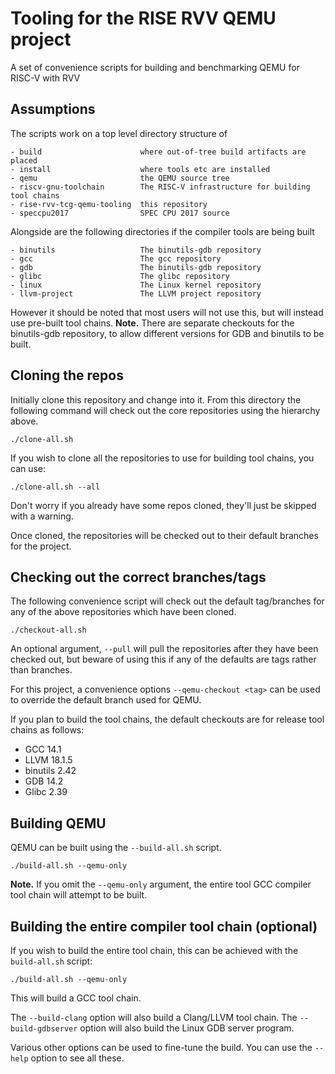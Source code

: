 # Tooling for the RISE RVV QEMU project

A set of convenience scripts for building and benchmarking QEMU for RISC-V
with RVV

## Assumptions

The scripts work on a top level directory structure of
```
- build                      where out-of-tree build artifacts are placed
- install                    where tools etc are installed
- qemu                       the QEMU source tree
- riscv-gnu-toolchain        The RISC-V infrastructure for building tool chains
- rise-rvv-tcg-qemu-tooling  this repository
- speccpu2017                SPEC CPU 2017 source
```

Alongside are the following directories if the compiler tools are being built
```
- binutils                   The binutils-gdb repository
- gcc                        The gcc repository
- gdb                        The binutils-gdb repository
- glibc                      The glibc repository
- linux                      The Linux kernel repository
- llvm-project               The LLVM project repository
```
However it should be noted that most users will not use this, but will instead
use pre-built tool chains. **Note.** There are separate checkouts for the
binutils-gdb repository, to allow different versions for GDB and binutils to
be built.

## Cloning the repos

Initially clone this repository and change into it.  From this directory the
following command will check out the core repositories using the hierarchy
above.
```
./clone-all.sh
```

If you wish to clone all the repositories to use for building tool chains, you
can use:
```
./clone-all.sh --all
```

Don't worry if you already have some repos cloned, they'll just be skipped
with a warning.

Once cloned, the repositories will be checked out to their default branches
for the project.

## Checking out the correct branches/tags

The following convenience script will check out the default tag/branches for
any of the above repositories which have been cloned.
```
./checkout-all.sh
```
An optional argument, `--pull` will pull the repositories after they have been
checked out, but beware of using this if any of the defaults are tags rather
than branches.

For this project, a convenience options `--qemu-checkout <tag>` can be used to
override the default branch used for QEMU.

If you plan to build the tool chains, the default checkouts are for release
tool chains as follows:
- GCC 14.1
- LLVM 18.1.5
- binutils 2.42
- GDB 14.2
- Glibc 2.39

## Building QEMU

QEMU can be built using the `--build-all.sh` script.
```
./build-all.sh --qemu-only
```
**Note.** If you omit the `--qemu-only` argument, the entire tool GCC compiler
tool chain will attempt to be built.

## Building the entire compiler tool chain (optional)

If you wish to build the entire tool chain, this can be achieved with the
`build-all.sh` script:
```
./build-all.sh --qemu-only
```

This will build a GCC tool chain.

The `--build-clang` option will also build a Clang/LLVM tool chain.  The
`--build-gdbserver` option will also build the Linux GDB server program.

Various other options can be used to fine-tune the build.  You can use the
`--help` option to see all these.
